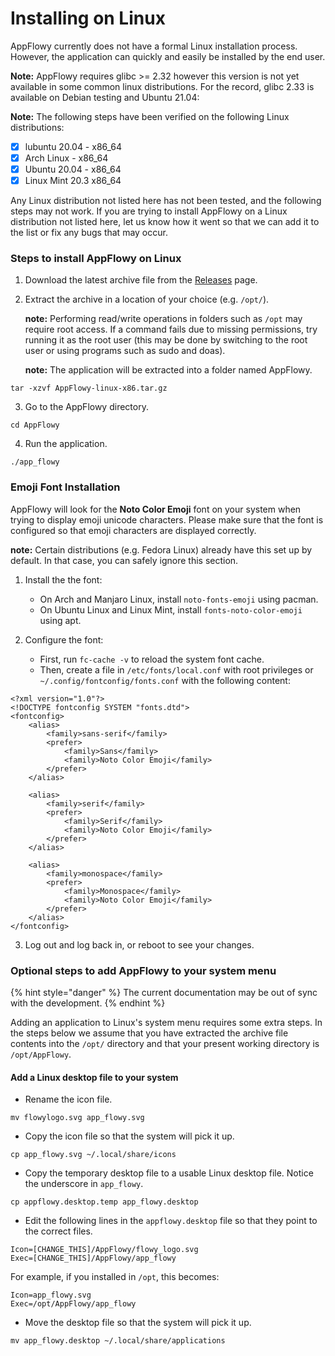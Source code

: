 # Installing on Linux

AppFlowy currently does not have a formal Linux installation process. However, the application can quickly and easily be installed by the end user.

**Note:** AppFlowy requires glibc >= 2.32 however this version is not yet available in some common linux distributions. For the record, glibc 2.33 is available on Debian testing and Ubuntu 21.04:

**Note:** The following steps have been verified on the following Linux distributions:

* [x] lubuntu 20.04 - x86\_64
* [x] Arch Linux - x86\_64
* [x] Ubuntu 20.04 - x86\_64
* [x] Linux Mint 20.3 x86\_64

Any Linux distribution not listed here has not been tested, and the following steps may not work. If you are trying to install AppFlowy on a Linux distribution not listed here, let us know how it went so that we can add it to the list or fix any bugs that may occur.

### Steps to install AppFlowy on Linux

1. Download the latest archive file from the [Releases](https://github.com/AppFlowy-IO/appflowy/releases) page.
2.  Extract the archive in a location of your choice (e.g. `/opt/`).

    **note:** Performing read/write operations in folders such as `/opt` may require root access. If a command fails due to missing permissions, try running it as the root user (this may be done by switching to the root user or using programs such as sudo and doas).

    **note:** The application will be extracted into a folder named AppFlowy.

```shell
tar -xzvf AppFlowy-linux-x86.tar.gz
```

3. Go to the AppFlowy directory.

```shell
cd AppFlowy
```

4. Run the application.

```shell
./app_flowy
```

### Emoji Font Installation

AppFlowy will look for the **Noto Color Emoji** font on your system when trying to display emoji unicode characters. Please make sure that the font is configured so that emoji characters are displayed correctly.

**note:** Certain distributions (e.g. Fedora Linux) already have this set up by default. In that case, you can safely ignore this section.

1. Install the the font:

    * On Arch and Manjaro Linux, install `noto-fonts-emoji` using pacman.
    * On Ubuntu Linux and Linux Mint, install `fonts-noto-color-emoji` using apt.

2. Configure the font:

    * First, run `fc-cache -v` to reload the system font cache.
    * Then, create a file in `/etc/fonts/local.conf` with root privileges or `~/.config/fontconfig/fonts.conf`  with the following content:

```
<?xml version="1.0"?>
<!DOCTYPE fontconfig SYSTEM "fonts.dtd">
<fontconfig>
    <alias>
        <family>sans-serif</family>
        <prefer>
            <family>Sans</family>
            <family>Noto Color Emoji</family>
        </prefer>
    </alias>

    <alias>
        <family>serif</family>
        <prefer>
            <family>Serif</family>
            <family>Noto Color Emoji</family>
        </prefer>
    </alias>

    <alias>
        <family>monospace</family>
        <prefer>
            <family>Monospace</family>
            <family>Noto Color Emoji</family>
        </prefer>
    </alias>
</fontconfig>
```

3. Log out and log back in, or reboot to see your changes.

### Optional steps to add AppFlowy to your system menu

{% hint style="danger" %}
The current documentation may be out of sync with the development. {% endhint %}

Adding an application to Linux's system menu requires some extra steps. In the steps below we assume that you have extracted the archive file contents into the `/opt/` directory and that your present working directory is `/opt/AppFlowy`.

#### Add a Linux desktop file to your system

* Rename the icon file.

```shell
mv flowylogo.svg app_flowy.svg
```

* Copy the icon file so that the system will pick it up.

```
cp app_flowy.svg ~/.local/share/icons
```

* Copy the temporary desktop file to a usable Linux desktop file. Notice the underscore in `app_flowy`.

```shell
cp appflowy.desktop.temp app_flowy.desktop
```

* Edit the following lines in the `appflowy.desktop` file so that they point to the correct files.

```shell
Icon=[CHANGE_THIS]/AppFlowy/flowy_logo.svg
Exec=[CHANGE_THIS]/AppFlowy/app_flowy
```

For example, if you installed in `/opt`, this becomes:

```shell
Icon=app_flowy.svg
Exec=/opt/AppFlowy/app_flowy
```

* Move the desktop file so that the system will pick it up.

```shell
mv app_flowy.desktop ~/.local/share/applications
```
